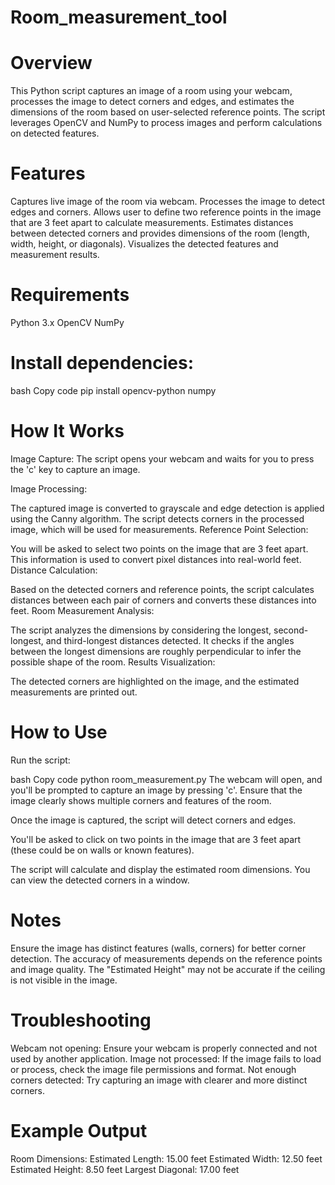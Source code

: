 # Room_measurement_tool

# Overview
This Python script captures an image of a room using your webcam, processes the image to detect corners and edges, and estimates the dimensions of the room based on user-selected reference points. The script leverages OpenCV and NumPy to process images and perform calculations on detected features.

# Features
Captures live image of the room via webcam.
Processes the image to detect edges and corners.
Allows user to define two reference points in the image that are 3 feet apart to calculate measurements.
Estimates distances between detected corners and provides dimensions of the room (length, width, height, or diagonals).
Visualizes the detected features and measurement results.
# Requirements
Python 3.x
OpenCV
NumPy
# Install dependencies:
bash
Copy code
pip install opencv-python numpy
# How It Works
Image Capture: The script opens your webcam and waits for you to press the 'c' key to capture an image.

Image Processing:

The captured image is converted to grayscale and edge detection is applied using the Canny algorithm.
The script detects corners in the processed image, which will be used for measurements.
Reference Point Selection:

You will be asked to select two points on the image that are 3 feet apart.
This information is used to convert pixel distances into real-world feet.
Distance Calculation:

Based on the detected corners and reference points, the script calculates distances between each pair of corners and converts these distances into feet.
Room Measurement Analysis:

The script analyzes the dimensions by considering the longest, second-longest, and third-longest distances detected.
It checks if the angles between the longest dimensions are roughly perpendicular to infer the possible shape of the room.
Results Visualization:

The detected corners are highlighted on the image, and the estimated measurements are printed out.
# How to Use
Run the script:

bash
Copy code
python room_measurement.py
The webcam will open, and you'll be prompted to capture an image by pressing 'c'. Ensure that the image clearly shows multiple corners and features of the room.

Once the image is captured, the script will detect corners and edges.

You'll be asked to click on two points in the image that are 3 feet apart (these could be on walls or known features).

The script will calculate and display the estimated room dimensions. You can view the detected corners in a window.

# Notes
Ensure the image has distinct features (walls, corners) for better corner detection.
The accuracy of measurements depends on the reference points and image quality.
The "Estimated Height" may not be accurate if the ceiling is not visible in the image.
# Troubleshooting
Webcam not opening: Ensure your webcam is properly connected and not used by another application.
Image not processed: If the image fails to load or process, check the image file permissions and format.
Not enough corners detected: Try capturing an image with clearer and more distinct corners.
# Example Output
Room Dimensions:
Estimated Length: 15.00 feet
Estimated Width: 12.50 feet
Estimated Height: 8.50 feet
Largest Diagonal: 17.00 feet
